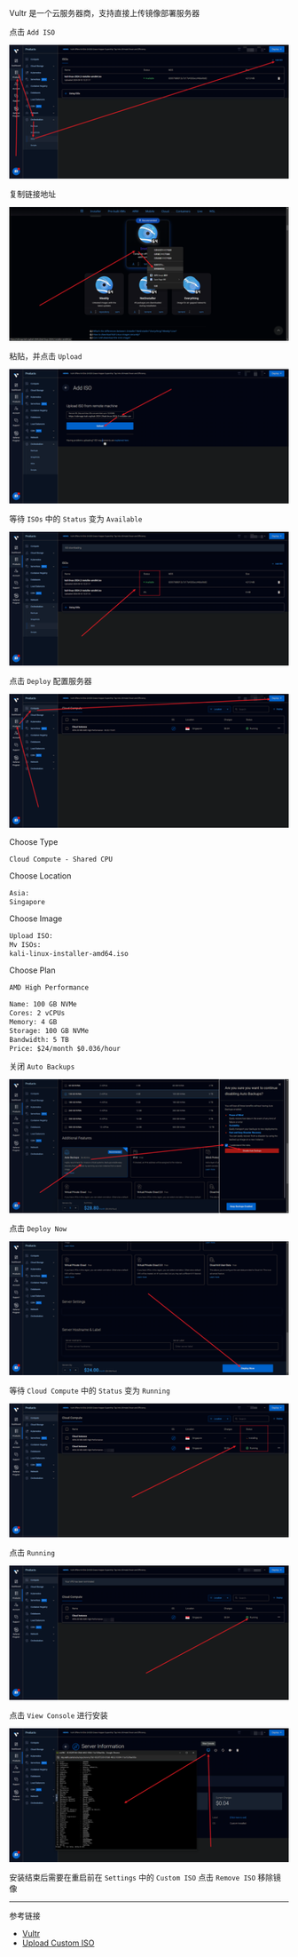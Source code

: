 Vultr 是一个云服务器商，支持直接上传镜像部署服务器

点击 `Add ISO` 

![点击 `Add ISO`](./../../../../images/%E4%BD%BF%E7%94%A8%20vultr%20%E7%9A%84%E9%95%9C%E5%83%8F%E4%B8%8A%E4%BC%A0%E9%83%A8%E7%BD%B2%E6%9C%8D%E5%8A%A1%E5%99%A8/%E7%82%B9%E5%87%BB%20%60Add%20ISO%60.png)

复制链接地址

![复制链接地址](./../../../../images/%E4%BD%BF%E7%94%A8%20vultr%20%E7%9A%84%E9%95%9C%E5%83%8F%E4%B8%8A%E4%BC%A0%E9%83%A8%E7%BD%B2%E6%9C%8D%E5%8A%A1%E5%99%A8/%E5%A4%8D%E5%88%B6%E9%93%BE%E6%8E%A5%E5%9C%B0%E5%9D%80.png)

粘贴，并点击 `Upload` 

![粘贴，并点击 `Upload` ](./../../../../images/%E4%BD%BF%E7%94%A8%20vultr%20%E7%9A%84%E9%95%9C%E5%83%8F%E4%B8%8A%E4%BC%A0%E9%83%A8%E7%BD%B2%E6%9C%8D%E5%8A%A1%E5%99%A8/%E7%B2%98%E8%B4%B4%EF%BC%8C%E5%B9%B6%E7%82%B9%E5%87%BB%20%60Upload%60%20.png)

等待 `ISOs` 中的 `Status` 变为 `Available` 

![等待 `ISOs` 中镜像的 `Status` 变为 `Available` ](./../../../../images/%E4%BD%BF%E7%94%A8%20vultr%20%E7%9A%84%E9%95%9C%E5%83%8F%E4%B8%8A%E4%BC%A0%E9%83%A8%E7%BD%B2%E6%9C%8D%E5%8A%A1%E5%99%A8/%E7%AD%89%E5%BE%85%20%60ISOs%60%20%E4%B8%AD%E9%95%9C%E5%83%8F%E7%9A%84%20%60Status%60%20%E5%8F%98%E4%B8%BA%20%60Available%60%20.png)

点击 `Deploy` 配置服务器

![点击 `Deploy` 配置服务器](./../../../../images/%E4%BD%BF%E7%94%A8%20vultr%20%E7%9A%84%E9%95%9C%E5%83%8F%E4%B8%8A%E4%BC%A0%E9%83%A8%E7%BD%B2%E6%9C%8D%E5%8A%A1%E5%99%A8/%E7%82%B9%E5%87%BB%20%60Deploy%60%20%E9%85%8D%E7%BD%AE%E6%9C%8D%E5%8A%A1%E5%99%A8.png)

Choose Type

```
Cloud Compute - Shared CPU
```

Choose Location

```
Asia:
Singapore
```

Choose Image

```
Upload ISO:
Mv ISOs:
kali-linux-installer-amd64.iso
```

Choose Plan

```
AMD High Performance
```

```
Name: 100 GB NVMe
Cores: 2 vCPUs
Memory: 4 GB
Storage: 100 GB NVMe
Bandwidth: 5 TB
Price: $24/month $0.036/hour
```

关闭 `Auto Backups` 

![关闭 `Auto Backups` ](./../../../../images/%E4%BD%BF%E7%94%A8%20vultr%20%E7%9A%84%E9%95%9C%E5%83%8F%E4%B8%8A%E4%BC%A0%E9%83%A8%E7%BD%B2%E6%9C%8D%E5%8A%A1%E5%99%A8/%E5%85%B3%E9%97%AD%20%60Auto%20Backups%60%20.png)

点击 `Deploy Now` 

![点击 `Deploy Now` ](./../../../../images/%E4%BD%BF%E7%94%A8%20vultr%20%E7%9A%84%E9%95%9C%E5%83%8F%E4%B8%8A%E4%BC%A0%E9%83%A8%E7%BD%B2%E6%9C%8D%E5%8A%A1%E5%99%A8/%E7%82%B9%E5%87%BB%20%60Deploy%20Now%60%20.png)

等待 `Cloud Compute` 中的 `Status` 变为 `Running` 

![等待 `Cloud Compute` 中的 `Status` 变为 `Running` ](./../../../../images/%E4%BD%BF%E7%94%A8%20vultr%20%E7%9A%84%E9%95%9C%E5%83%8F%E4%B8%8A%E4%BC%A0%E9%83%A8%E7%BD%B2%E6%9C%8D%E5%8A%A1%E5%99%A8/%E7%AD%89%E5%BE%85%20%60Cloud%20Compute%60%20%E4%B8%AD%E7%9A%84%20%60Status%60%20%E5%8F%98%E4%B8%BA%20%60Running%60%20.png)

点击 `Running` 

![点击 `Running` ](./../../../../images/%E4%BD%BF%E7%94%A8%20vultr%20%E7%9A%84%E9%95%9C%E5%83%8F%E4%B8%8A%E4%BC%A0%E9%83%A8%E7%BD%B2%E6%9C%8D%E5%8A%A1%E5%99%A8/%E7%82%B9%E5%87%BB%20%60Running%60%20.png)

点击 `View Console` 进行安装

![点击 `View Console` 进行安装](./../../../../images/%E4%BD%BF%E7%94%A8%20vultr%20%E7%9A%84%E9%95%9C%E5%83%8F%E4%B8%8A%E4%BC%A0%E9%83%A8%E7%BD%B2%E6%9C%8D%E5%8A%A1%E5%99%A8/%E7%82%B9%E5%87%BB%20%60View%20Console%60%20%E8%BF%9B%E8%A1%8C%E5%AE%89%E8%A3%85.png)

安装结束后需要在重启前在 `Settings` 中的 `Custom ISO` 点击 `Remove ISO` 移除镜像

---

参考链接

- [Vultr](https://www.vultr.com/)
- [Upload Custom ISO](https://www.vultr.com/features/upload-iso/)

